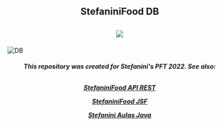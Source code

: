 <h2 align="center"> StefaniniFood DB </h2>

<h2><p align="center">
<a href="https://github.com/guhmenezes/StefaniniFood-API-REST-SpringBoot"><img src="http://img.shields.io/static/v1?label=STATUS&message=REVIEW&color=blue&style=for-the-badge"/></a>
</p></h2>

![DB](https://user-images.githubusercontent.com/91099666/191350436-fd7e4a25-acde-4537-b9c3-86c13ed26512.png)

<h5 align="center">This repository was created for Stefanini's PFT 2022. 
See also:    <br>   <br>

[**StefaniniFood API REST**](https://github.com/guhmenezes/StefaniniFood-API-REST-SpringBoot)

[**StefaniniFood JSF**](https://github.com/guhmenezes/StefaniniFood-JSF)  

[**Stefanini Aulas Java**](https://github.com/guhmenezes/Stefanini-nivelamento-java)  
</h5>
